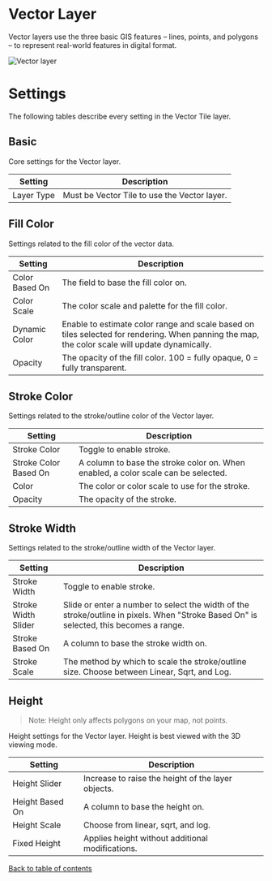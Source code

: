 # Vector Layer


Vector layers use the three basic GIS features – lines, points, and polygons – to represent real-world features in digital format.

![Vector layer](https://4sq-studio-public.s3.us-west-2.amazonaws.com/statics/keplergl/images/kepler-vector.gif 'Vector layer')

# Settings

The following tables describe every setting in the Vector Tile layer.

## Basic

Core settings for the Vector layer.

| Setting    | Description                                  |
| ---------- | -------------------------------------------- |
| Layer Type | Must be Vector Tile to use the Vector layer. |

## Fill Color

Settings related to the fill color of the vector data.

| Setting        | Description                                                                                                                                            |
| -------------- | ------------------------------------------------------------------------------------------------------------------------------------------------------ |
| Color Based On | The field to base the fill color on.                                                                                                                   |
| Color Scale    | The color scale and palette for the fill color.                                                                     |
| Dynamic Color  | Enable to estimate color range and scale based on tiles selected for rendering. When panning the map, the color scale will update dynamically. |
| Opacity        | The opacity of the fill color. 100 = fully opaque, 0 = fully transparent.                                                                              |

## Stroke Color

Settings related to the stroke/outline color of the Vector layer.

| Setting               | Description                                                                        |
| --------------------- | ---------------------------------------------------------------------------------- |
| Stroke Color          | Toggle to enable stroke.                                                           |
| Stroke Color Based On | A column to base the stroke color on. When enabled, a color scale can be selected. |
| Color                 | The color or color scale to use for the stroke.                                    |
| Opacity               | The opacity of the stroke.                                                         |

## Stroke Width

Settings related to the stroke/outline width of the Vector layer.

| Setting             | Description                                                                                                                            |
| ------------------- | -------------------------------------------------------------------------------------------------------------------------------------- |
| Stroke Width        | Toggle to enable stroke.                                                                                                               |
| Stroke Width Slider | Slide or enter a number to select the width of the stroke/outline in pixels. When "Stroke Based On" is selected, this becomes a range. |
| Stroke Based On     | A column to base the stroke width on.                                                                                                  |
| Stroke Scale        | The method by which to scale the stroke/outline size. Choose between Linear, Sqrt, and Log.                                            |

## Height

> Note: Height only affects polygons on your map, not points.

Height settings for the Vector layer. Height is best viewed with the 3D viewing mode.

| Setting         | Description                                        |
| --------------- | -------------------------------------------------- |
| Height Slider   | Increase to raise the height of the layer objects. |
| Height Based On | A column to base the height on.                |
| Height Scale    | Choose from linear, sqrt, and log.                 |
| Fixed Height    | Applies height without additional modifications.   |



[Back to table of contents](../README.md)
